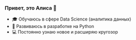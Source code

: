 ### Привет, это Алиса 👋

- 🎓 Обучаюсь в сфере Data Science (аналитика данных)
- 🌱 Развиваюсь в разработке на Python
- 💻 Постоянно узнаю новое и расширяю кругозор
